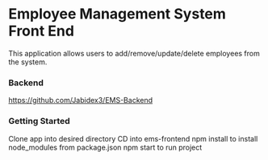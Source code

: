 # Employee Management System Front End

This application allows users to add/remove/update/delete employees from the system.

### Backend

https://github.com/Jabidex3/EMS-Backend

### Getting Started
Clone app into desired directory
CD into ems-frontend
npm install to install node_modules from package.json
npm start to run project
